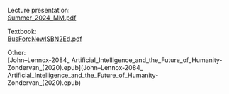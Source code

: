 Lecture presentation:  
[Summer_2024_MM.pdf](Summer_2024_MM.pdf)  

Textbook:  
[BusForcNewISBN2Ed.pdf](BusForcNewISBN2Ed.pdf)  

Other:  
[John–Lennox-2084_ Artificial_Intelligence_and_the_Future_of_Humanity-Zondervan_(2020).epub](John–Lennox-2084_ Artificial_Intelligence_and_the_Future_of_Humanity-Zondervan_(2020).epub)  
